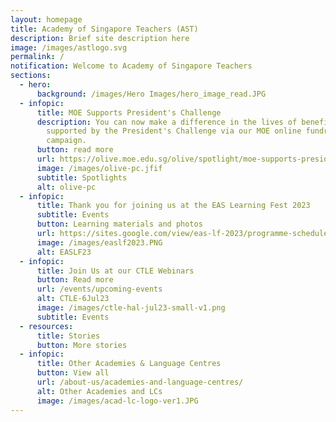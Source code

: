 ```yaml
---
layout: homepage
title: Academy of Singapore Teachers (AST)
description: Brief site description here
image: /images/astlogo.svg
permalink: /
notification: Welcome to Academy of Singapore Teachers
sections:
  - hero:
      background: /images/Hero Images/hero_image_read.JPG
  - infopic:
      title: MOE Supports President's Challenge
      description: You can now make a difference in the lives of beneficiaries
        supported by the President's Challenge via our MOE online fundraising
        campaign.
      button: read more
      url: https://olive.moe.edu.sg/olive/spotlight/moe-supports-presidents-challenge-2023/
      image: /images/olive-pc.jfif
      subtitle: Spotlights
      alt: olive-pc
  - infopic:
      title: Thank you for joining us at the EAS Learning Fest 2023
      subtitle: Events
      button: Learning materials and photos
      url: https://sites.google.com/view/eas-lf-2023/programme-schedule?authuser=0
      image: /images/easlf2023.PNG
      alt: EASLF23
  - infopic:
      title: Join Us at our CTLE Webinars
      button: Read more
      url: /events/upcoming-events
      alt: CTLE-6Jul23
      image: /images/ctle-hal-jul23-small-v1.png
      subtitle: Events
  - resources:
      title: Stories
      button: More stories
  - infopic:
      title: Other Academies & Language Centres
      button: View all
      url: /about-us/academies-and-language-centres/
      alt: Other Academies and LCs
      image: /images/acad-lc-logo-ver1.JPG
---
```


